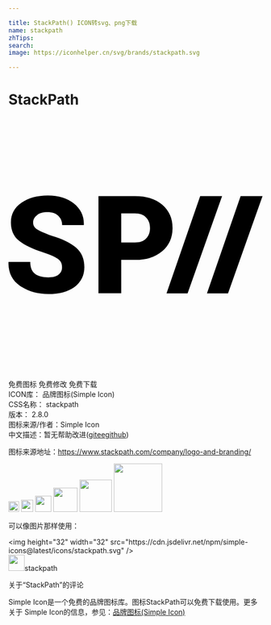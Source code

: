```yaml
---

title: StackPath() ICON转svg、png下载
name: stackpath
zhTips: 
search: 
image: https://iconhelper.cn/svg/brands/stackpath.svg

---
```


# StackPath  <small style="font-size: 60%;font-weight: 100"></small>

<div id="svg" class="svg-wrap">
<svg role="img" xmlns="http://www.w3.org/2000/svg" viewBox="0 0 24 24"><title>StackPath icon</title><path d="M3.72 7.34C2.71 7.34 1.88 7.57 1.22 8.04C.559 8.5 .23 9.12 .23 9.88C.23 10.66 .506 11.26 1.06 11.67C1.61 12.09 2.46 12.47 3.6 12.83C4.15 13.03 4.53 13.21 4.74 13.39C4.96 13.56 5.06 13.81 5.06 14.13C5.06 14.41 4.96 14.64 4.74 14.81C4.53 15 4.2 15.08 3.77 15.08C3.2 15.08 2.77 14.96 2.5 14.74C2.2 14.5 2.06 14.14 2.06 13.62H.013L0 13.66C-.02 14.63 .346 15.37 1.1 15.89C1.85 16.41 2.74 16.66 3.77 16.66C4.79 16.66 5.61 16.44 6.23 16C6.85 15.54 7.17 14.91 7.17 14.12C7.17 13.33 6.91 12.72 6.39 12.27C5.86 11.82 5.09 11.44 4.06 11.14C3.39 10.89 2.94 10.69 2.69 10.53C2.45 10.37 2.33 10.16 2.33 9.9C2.33 9.62 2.45 9.39 2.69 9.21C2.93 9 3.26 8.92 3.69 8.92C4.12 8.92 4.46 9.04 4.7 9.26C4.95 9.5 5.07 9.78 5.07 10.14H7.11L7.12 10.11C7.15 9.3 6.83 8.63 6.19 8.11C5.55 7.59 4.73 7.34 3.72 7.34M8.5 7.4V16.58H10.65V13.43H11.95C13.04 13.43 13.9 13.16 14.54 12.6C15.18 12.05 15.5 11.32 15.5 10.42C15.5 9.5 15.18 8.79 14.54 8.23C13.9 7.67 13.04 7.4 11.95 7.4H8.5M18.11 7.4L14.93 16.59H16.92L20.18 7.4H18.11M21.93 7.4L18.75 16.59H20.74L24 7.4H21.93M10.65 9.04H11.95C12.41 9.04 12.77 9.17 13 9.43C13.25 9.69 13.37 10 13.37 10.43C13.37 10.83 13.25 11.16 13 11.41C12.77 11.67 12.41 11.79 11.95 11.79H10.65V9.04Z"/></svg>
</div>
<detail full-name='stackpath'></detail>

<div class="detail-page">
<p>
<span><span class="badge-success badge">免费图标</span> <span class="badge-success badge">免费修改</span>  <span class="badge-success badge">免费下载</span> </span>
<br/>
<span>
ICON库：
<span class="badge-secondary badge">品牌图标(Simple Icon)</span> 
</span>
<br/>
<span>
CSS名称：
<span class="badge-secondary badge">stackpath</span> 
</span>

<br/>
<span>
版本：
<span class="badge-secondary badge">2.8.0</span> 
</span>
<br/>
<span>图标来源/作者：<span class="badge-light badge">Simple Icon</span></span> 
<br/>
<span class="zh-detail">中文描述：暂无<span class="help-link"><span>帮助改进</span>(<a href="https://gitee.com/liuwave/icon-helper/edit/master/json/brands/stackpath.json" target="_blank" rel="noopener noreferrer">gitee</a><a href="https://github.com/liuwave/icon-helper/edit/master/json/brands/stackpath.json" target="_blank" rel="noopener noreferrer">github</a></span>)</span><br/>
</p>
</div><div class="description description alert alert-light"><p>图标来源地址：<a href="https://www.stackpath.com/company/logo-and-branding/" target="_blank" rel="noopener noreferrer">https://www.stackpath.com/company/logo-and-branding/</a></p></div>
<div class="alert alert-dark">
<img height="21" width="21" src="https://cdn.jsdelivr.net/npm/simple-icons@latest/icons/stackpath.svg" />
<img height="24" width="24" src="https://cdn.jsdelivr.net/npm/simple-icons@latest/icons/stackpath.svg" />
<img height="32" width="32" src="https://cdn.jsdelivr.net/npm/simple-icons@latest/icons/stackpath.svg" />
<img height="48" width="48" src="https://cdn.jsdelivr.net/npm/simple-icons@latest/icons/stackpath.svg" />
<img height="64" width="64" src="https://cdn.jsdelivr.net/npm/simple-icons@latest/icons/stackpath.svg" />
<img height="96" width="96" src="https://cdn.jsdelivr.net/npm/simple-icons@latest/icons/stackpath.svg" />

</div>
<div>
  <p>可以像图片那样使用：    
  </p>
  <div class="alert alert-primary" style="font-size: 14px">
    &lt;img height="32" width="32" src="https://cdn.jsdelivr.net/npm/simple-icons@latest/icons/stackpath.svg" /&gt;
    <copy-btn content='<img height="32" width="32" src="https://cdn.jsdelivr.net/npm/simple-icons@latest/icons/stackpath.svg" />'></copy-btn>
  </div>
  <div class="alert alert-secondary">
    <img height="32" width="32" src="https://cdn.jsdelivr.net/npm/simple-icons@latest/icons/stackpath.svg" />stackpath
    <copy-btn content="stackpath" btn-title="复制图标名称"></copy-btn>
  </div>
</div>

<Vssue title="关于“StackPath”的评论" >关于“StackPath”的评论</Vssue>


<div><p>Simple Icon是一个免费的品牌图标库。图标StackPath可以免费下载使用。更多关于  Simple Icon的信息，参见：<a target="_blank" href="https://iconhelper.cn/brands.html">品牌图标(Simple Icon)</a>
</p></div>
